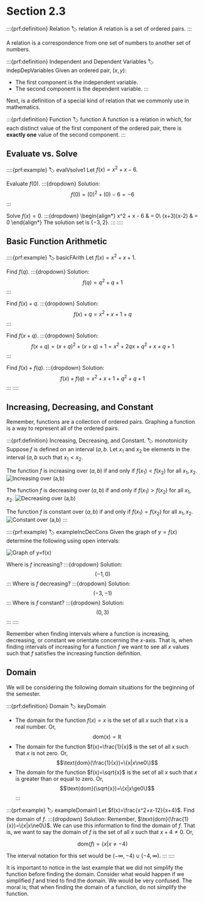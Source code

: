 # Section 2.3

:::{prf:definition} Relation
:label: relation
A relation is a set of ordered pairs.
:::

A relation is a correspondence from one set of numbers to another set of numbers.

:::{prf:definition} Independent and Dependent Variables
:label: indepDepVariables
Given an ordered pair, $(x,y)$:
* The first component is the independent variable.
* The second component is the dependent variable.
:::

Next, is a definition of a special kind of relation that we commonly use in mathematics.

:::{prf:definition} Function
:label: function
A function is a relation in which, for each distinct value of the first component of the ordered pair, there is **exactly one** value of the second component.
:::

## Evaluate vs. Solve

::::{prf:example}
:label: evalVsolve1
Let $f(x)=x^2+x-6$.

Evaluate $f(0)$.
:::{dropdown} Solution:
$$f(0)=(0)^2+(0)-6=-6$$
:::

Solve $f(x)=0$.
:::{dropdown}
\begin{align*}
    x^2 + x - 6 & = 0\\
    (x+3)(x-2) & = 0
\end{align*}
The solution set is $\{-3,2\}$.
:::
::::

## Basic Function Arithmetic
::::{prf:example}
:label: basicFArith
Let $f(x)=x^2+x+1$.

Find $f(q)$.
:::{dropdown} Solution:
$$f(q)=q^2+q+1$$
:::

Find $f(x)+q$.
:::{dropdown} Solution:
$$f(x)+q = x^2+x+1+q$$
:::

Find $f(x+q)$.
:::{dropdown} Solution:
$$f(x+q)=(x+q)^2+(x+q)+1=x^2+2qx+q^2+x+q+1$$
:::

Find $f(x)+f(q)$.
:::{dropdown} Solution:
$$f(x)+f(q)=x^2+x+1+q^2+q+1$$
:::
::::

## Increasing, Decreasing, and Constant
Remember, functions are a  collection of ordered pairs. Graphing a function is a way to represent all of the ordered pairs.

:::{prf:definition} Increasing, Decreasing, and Constant.
:label: monotonicity
Suppose $f$ is defined on an interval $(a,b$. Let $x_1$ and $x_2$ be elements in the interval $(a,b$ such that $x_1<x_2$.

The function $f$ is increasing over $(a,b)$ if and only if $f(x_1)<f(x_2)$ for all $x_1,x_2$.
![Increasing over (a,b)](images/inc.png)

The function $f$ is decreasing over $(a,b)$ if and only if $f(x_1)>f(x_2)$ for all $x_1,x_2$.
![Decreasing over (a,b)](images/dec.png)

The function $f$ is constant over $(a,b)$ if and only if $f(x_1)=f(x_2)$ for all $x_1,x_2$.
![Constant over (a,b)](images/constant.png)
:::

::::{prf:example}
:label: exampleIncDecCons
Given the graph of $y=f(x)$ determine the following using open intervals:

![Graph of y=f(x)](images/exampleIncDecCons.png)

Where is $f$ increasing?
:::{dropdown} Solution:
$$(-1,0)$$
:::
Where is $f$ decreasing?
:::{dropdown} Solution:
$$(-3,-1)$$
:::
Where is $f$ constant?
:::{dropdown} Solution:
$$(0,3)$$
:::
::::

Remember when finding intervals where a function is increasing, decreasing, or constant we orientate concerning the $x$-axis. That is, when finding intervals of increasing for a function $f$ we want to see all $x$ values such that $f$ satisfies the increasing function definition.

## Domain
We will be considering the following domain situations for the beginning of the semester.

:::{prf:definition} Domain
:label: keyDomain
* The domain for the function $f(x)=x$ is the set of all $x$ such that $x$ is a real number. Or, $$\text{dom}(x)=\mathbb{R}$$
* The domain for the function $f(x)=\frac{1}{x}$ is the set of all $x$ such that $x$ is not zero. Or, $$\text{dom}(\frac{1}{x})=\{x|x\ne0\}$$
* The domain for the function $f(x)=\sqrt{x}$ is the set of all $x$ such that $x$ is greater than or equal to zero. Or, $$\text{dom}(\sqrt{x})=\{x|x\ge0\}$$
:::

:::{prf:example}
:label: exampleDomain1
Let $f(x)=\frac{x^2+x-12}{x+4}$. Find the domain of $f$.
:::{dropdown} Solution:
Remember, $\text{dom}(\frac{1}{x})=\{x|x\ne0\}$. We can use this information to find the domain of $f$. That is, we want to say the domain of $f$ is the set of all $x$ such that $x+4\ne0$. Or,

$$\text{dom}(f)=\{x|x\ne -4\}$$ 

The interval notation for this set would be $(-\infty,-4)\cup(-4,\infty)$.
:::
::::

It is important to notice in the last example that we did not simplify the function before finding the domain. Consider what would happen if we simplified $f$ and tried to find the domain. We would be very confused. The moral is; that when finding the domain of a function, do not simplify the function.
